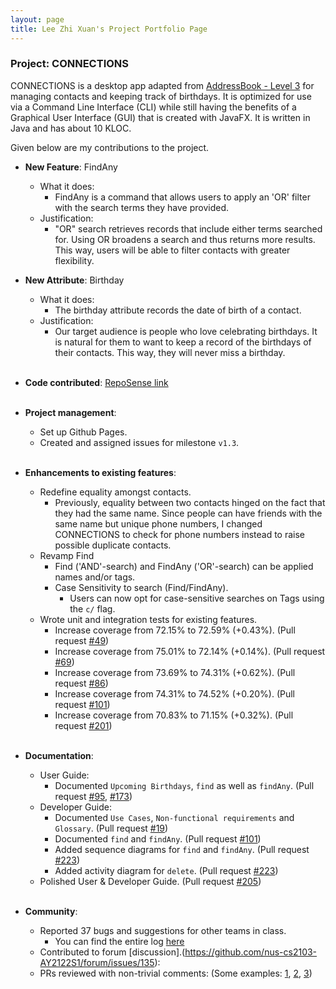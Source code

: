 ```yaml
---
layout: page
title: Lee Zhi Xuan's Project Portfolio Page
---
```


### Project: CONNECTIONS

CONNECTIONS is a desktop app adapted from [AddressBook - Level 3](https://se-education.org/addressbook-level3/) for managing contacts and keeping track of birthdays.
It is optimized for use via a Command Line Interface (CLI) while still having the benefits of a Graphical User Interface (GUI) that is created with JavaFX.
It is written in Java and has about 10 KLOC.

Given below are my contributions to the project.

* **New Feature**: FindAny
  * What it does:
    * FindAny is a command that allows users to apply an 'OR' filter with the search terms they have provided.
  * Justification:
    * "OR" search retrieves records that include either terms searched for. Using OR broadens a search and thus returns more results.
      This way, users will be able to filter contacts with greater flexibility.
      <br>
* **New Attribute**: Birthday
  * What it does:
    * The birthday attribute records the date of birth of a contact.
  * Justification:
    * Our target audience is people who love celebrating birthdays. It is natural for them to want to keep a
      record of the birthdays of their contacts. This way, they will never miss a birthday.
      <br></br>

* **Code contributed**: [RepoSense link](https://nus-cs2103-ay2122s1.github.io/tp-dashboard/?search=&sort=groupTitle&sortWithin=title&timeframe=commit&mergegroup=&groupSelect=groupByRepos&breakdown=true&checkedFileTypes=docs~functional-code~test-code~other&since=2021-09-17&tabOpen=true&tabType=authorship&zFR=false&tabAuthor=leezhixuan&tabRepo=AY2122S1-CS2103-F09-4%2Ftp%5Bmaster%5D&authorshipIsMergeGroup=false&authorshipFileTypes=docs~functional-code~test-code&authorshipIsBinaryFileTypeChecked=false)
<br></br>

* **Project management**:
  * Set up Github Pages.
  * Created and assigned issues for milestone `v1.3`.
  <br></br>

* **Enhancements to existing features**:
  * Redefine equality amongst contacts.
    * Previously, equality between two contacts hinged on the fact that they had the same name. Since people
      can have friends with the same name but unique phone numbers, I changed CONNECTIONS to check for phone
      numbers instead to raise possible duplicate contacts.
  * Revamp Find
    * Find ('AND'-search) and FindAny ('OR'-search) can be applied names and/or tags.
    * Case Sensitivity to search (Find/FindAny).
      * Users can now opt for case-sensitive searches on Tags using the `c/` flag.
  * Wrote unit and integration tests for existing features.
    * Increase coverage from 72.15% to 72.59% (+0.43%). (Pull request [\#49](https://github.com/AY2122S1-CS2103-F09-4/tp/pull/49))
    * Increase coverage from 75.01% to 72.14% (+0.14%). (Pull request [\#69](https://github.com/AY2122S1-CS2103-F09-4/tp/pull/69))
    * Increase coverage from 73.69% to 74.31% (+0.62%). (Pull request [\#86](https://github.com/AY2122S1-CS2103-F09-4/tp/pull/86))
    * Increase coverage from 74.31% to 74.52% (+0.20%). (Pull request [\#101](https://github.com/AY2122S1-CS2103-F09-4/tp/pull/101))
    * Increase coverage from 70.83% to 71.15% (+0.32%). (Pull request [\#201](https://github.com/AY2122S1-CS2103-F09-4/tp/pull/201))
      <br></br>

* **Documentation**:
  * User Guide:
    * Documented `Upcoming Birthdays`, `find` as well as `findAny`. (Pull request [\#95](https://github.com/AY2122S1-CS2103-F09-4/tp/pull/95), [\#173](https://github.com/AY2122S1-CS2103-F09-4/tp/pull/173))
  * Developer Guide:
    * Documented `Use Cases`, `Non-functional requirements` and `Glossary`. (Pull request [\#19](https://github.com/AY2122S1-CS2103-F09-4/tp/pull/19))
    * Documented `find` and `findAny`. (Pull request [\#101](https://github.com/AY2122S1-CS2103-F09-4/tp/pull/101))
    * Added sequence diagrams for `find` and `findAny`. (Pull request [\#223](https://github.com/AY2122S1-CS2103-F09-4/tp/pull/223))
    * Added activity diagram for `delete`. (Pull request [\#223](https://github.com/AY2122S1-CS2103-F09-4/tp/pull/223))
  * Polished User & Developer Guide. (Pull request [\#205](https://github.com/AY2122S1-CS2103-F09-4/tp/pull/205))
  <br></br>

* **Community**:
  * Reported 37 bugs and suggestions for other teams in class.
    * You can find the entire log [here](https://github.com/leezhixuan/ped)
  * Contributed to forum [discussion].(https://github.com/nus-cs2103-AY2122S1/forum/issues/135):
  * PRs reviewed with non-trivial comments: (Some examples: [1](https://github.com/AY2122S1-CS2103-F09-4/tp/pull/42),
    [2](https://github.com/AY2122S1-CS2103-F09-4/tp/pull/94), [3](https://github.com/AY2122S1-CS2103-F09-4/tp/pull/119))
